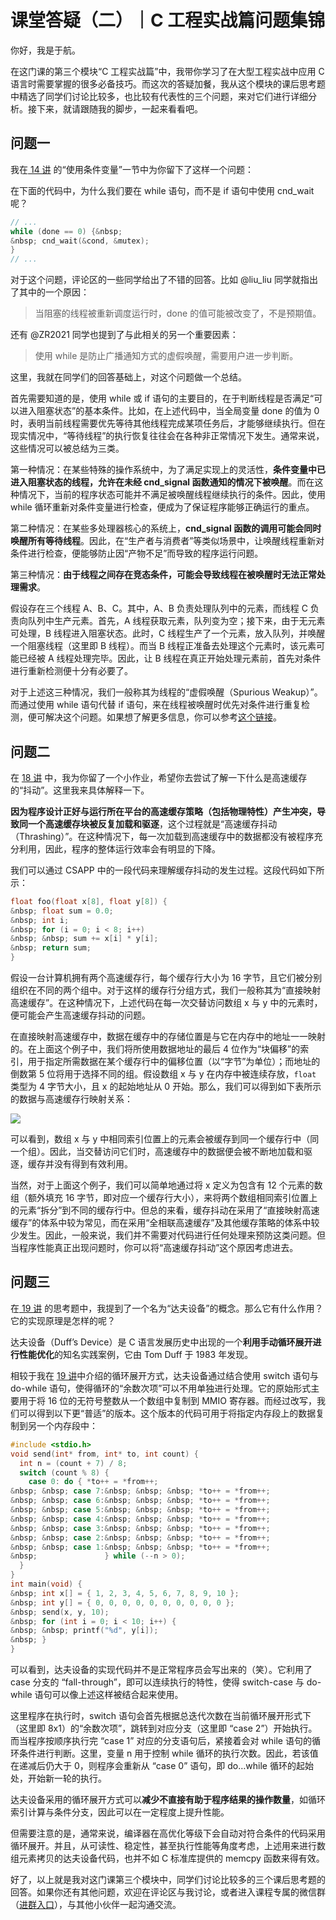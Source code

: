 # 课堂答疑（二）｜C 工程实战篇问题集锦

你好，我是于航。

在这门课的第三个模块“C 工程实战篇”中，我带你学习了在大型工程实战中应用 C 语言时需要掌握的很多必备技巧。而这次的答疑加餐，我从这个模块的课后思考题中精选了同学们讨论比较多，也比较有代表性的三个问题，来对它们进行详细分析。接下来，就请跟随我的脚步，一起来看看吧。

## **问题一**

我在[ 14 讲](<https://time.geekbang.org/column/article/478213>) 的“使用条件变量”一节中为你留下了这样一个问题：

在下面的代码中，为什么我们要在 while 语句，而不是 if 语句中使用 cnd\_wait 呢？

```c++
// ...
while (done == 0) {&nbsp;
&nbsp; cnd_wait(&cond, &mutex);
}
// ...
```

对于这个问题，评论区的一些同学给出了不错的回答。比如 @liu\_liu 同学就指出了其中的一个原因：

> 当阻塞的线程被重新调度运行时，done 的值可能被改变了，不是预期值。

还有 @ZR2021 同学也提到了与此相关的另一个重要因素：

> 使用 while 是防止广播通知方式的虚假唤醒，需要用户进一步判断。

这里，我就在同学们的回答基础上，对这个问题做一个总结。

首先需要知道的是，使用 while 或 if 语句的主要目的，在于判断线程是否满足“可以进入阻塞状态”的基本条件。比如，在上述代码中，当全局变量 done 的值为 0 时，表明当前线程需要优先等待其他线程完成某项任务后，才能够继续执行。但在现实情况中，“等待线程”的执行恢复往往会在各种非正常情况下发生。通常来说，这些情况可以被总结为三类。

<!-- [[[read_end]]] -->

第一种情况：在某些特殊的操作系统中，为了满足实现上的灵活性，**条件变量中已进入阻塞状态的线程，允许在未经 cnd\_signal 函数通知的情况下被唤醒**。而在这种情况下，当前的程序状态可能并不满足被唤醒线程继续执行的条件。因此，使用 while 循环重新对条件变量进行检查，便成为了保证程序能够正确运行的重点。

第二种情况：在某些多处理器核心的系统上，**cnd\_signal 函数的调用可能会同时唤醒所有等待线程**。因此，在“生产者与消费者”等类似场景中，让唤醒线程重新对条件进行检查，便能够防止因“产物不足”而导致的程序运行问题。

第三种情况：**由于线程之间存在竞态条件，可能会导致线程在被唤醒时无法正常处理需求**。

假设存在三个线程 A、B、C。其中，A、B 负责处理队列中的元素，而线程 C 负责向队列中生产元素。首先，A 线程获取元素，队列变为空；接下来，由于无元素可处理，B 线程进入阻塞状态。此时，C 线程生产了一个元素，放入队列，并唤醒一个阻塞线程（这里即 B 线程）。而当 B 线程正准备去处理这个元素时，该元素可能已经被 A 线程处理完毕。因此，让 B 线程在真正开始处理元素前，首先对条件进行重新检测便十分有必要了。

对于上述这三种情况，我们一般称其为线程的“虚假唤醒（Spurious Weakup）”。而通过使用 while 语句代替 if 语句，来在线程被唤醒时优先对条件进行重复检测，便可解决这个问题。如果想了解更多信息，你可以参考[这个链接](<https://wiki.sei.cmu.edu/confluence/display/c/CON36-C.+Wrap+functions+that+can+spuriously+wake+up+in+a+loop>)。

## **问题二**

在 [18 讲](<https://time.geekbang.org/column/article/481903>) 中，我为你留了一个小作业，希望你去尝试了解一下什么是高速缓存的“抖动”。这里我来具体解释一下。

**因为程序设计正好与运行所在平台的高速缓存策略（包括物理特性）产生冲突，导致同一个高速缓存块被反复加载和驱逐**，这个过程就是“高速缓存抖动（Thrashing）”。在这种情况下，每一次加载到高速缓存中的数据都没有被程序充分利用，因此，程序的整体运行效率会有明显的下降。

我们可以通过 CSAPP 中的一段代码来理解缓存抖动的发生过程。这段代码如下所示：

```c++
float foo(float x[8], float y[8]) {
&nbsp; float sum = 0.0;
&nbsp; int i;
&nbsp; for (i = 0; i < 8; i++)
&nbsp; &nbsp; sum += x[i] * y[i];
&nbsp; return sum;
}
```

假设一台计算机拥有两个高速缓存行，每个缓存行大小为 16 字节，且它们被分别组织在不同的两个组中。对于这样的缓存行分组方式，我们一般称其为“直接映射高速缓存”。在这种情况下，上述代码在每一次交替访问数组 x 与 y 中的元素时，便可能会产生高速缓存抖动的问题。

在直接映射高速缓存中，数据在缓存中的存储位置是与它在内存中的地址一一映射的。在上面这个例子中，我们将所使用数据地址的最后 4 位作为“块偏移”的索引，用于指定所需数据在某个缓存行中的偏移位置（以“字节”为单位）；而地址的倒数第 5 位将用于选择不同的组。假设数组 x 与 y 在内存中被连续存放，`float` 类型为 4 字节大小，且 x 的起始地址从 0 开始。那么，我们可以得到如下表所示的数据与高速缓存行映射关系：

![](<https://static001.geekbang.org/resource/image/5b/e2/5b2fd8ffa1c16c6e96ab53cae1e465e2.jpg?wh=2284x1225>)

可以看到，数组 x 与 y 中相同索引位置上的元素会被缓存到同一个缓存行中（同一个组）。因此，当交替访问它们时，高速缓存中的数据便会被不断地加载和驱逐，缓存并没有得到有效利用。

当然，对于上面这个例子，我们可以简单地通过将 x 定义为包含有 12 个元素的数组（额外填充 16 字节，即对应一个缓存行大小），来将两个数组相同索引位置上的元素“拆分”到不同的缓存行中。但总的来看，缓存抖动在采用了“直接映射高速缓存”的体系中较为常见，而在采用“全相联高速缓存”及其他缓存策略的体系中较少发生。因此，一般来说，我们并不需要对代码进行任何处理来预防这类问题。但当程序性能真正出现问题时，你可以将“高速缓存抖动”这个原因考虑进去。

## **问题三**

在[ 19 讲](<https://time.geekbang.org/column/article/482493>) 的思考题中，我提到了一个名为“达夫设备”的概念。那么它有什么作用？它的实现原理是怎样的呢？

达夫设备（Duff’s Device）是 C 语言发展历史中出现的一个**利用手动循环展开进行性能优化**的知名实践案例，它由 Tom Duff 于 1983 年发现。

相较于我在 [19 讲](<https://time.geekbang.org/column/article/482493>)中介绍的循环展开方式，达夫设备通过结合使用 switch 语句与 do-while 语句，使得循环的“余数次项”可以不用单独进行处理。它的原始形式主要用于将 16 位的无符号整数从一个数组中复制到 MMIO 寄存器。而经过改写，我们可以得到以下更“普适”的版本。这个版本的代码可用于将指定内存段上的数据复制到另一个内存段中：

```c++
#include <stdio.h>
void send(int* from, int* to, int count) {
  int n = (count + 7) / 8;
  switch (count % 8) {
    case 0: do { *to++ = *from++;
&nbsp; &nbsp; case 7:&nbsp; &nbsp; &nbsp; *to++ = *from++;
&nbsp; &nbsp; case 6:&nbsp; &nbsp; &nbsp; *to++ = *from++;
&nbsp; &nbsp; case 5:&nbsp; &nbsp; &nbsp; *to++ = *from++;
&nbsp; &nbsp; case 4:&nbsp; &nbsp; &nbsp; *to++ = *from++;
&nbsp; &nbsp; case 3:&nbsp; &nbsp; &nbsp; *to++ = *from++;
&nbsp; &nbsp; case 2:&nbsp; &nbsp; &nbsp; *to++ = *from++;
&nbsp; &nbsp; case 1:&nbsp; &nbsp; &nbsp; *to++ = *from++;
&nbsp;               } while (--n > 0);
  }
}
int main(void) {
&nbsp; int x[] = { 1, 2, 3, 4, 5, 6, 7, 8, 9, 10 };
&nbsp; int y[] = { 0, 0, 0, 0, 0, 0, 0, 0, 0, 0 };
&nbsp; send(x, y, 10);
&nbsp; for (int i = 0; i < 10; i++) {
&nbsp; &nbsp; printf("%d", y[i]);
&nbsp; }
}
```

可以看到，达夫设备的实现代码并不是正常程序员会写出来的（笑）。它利用了 case 分支的 “fall-through”，即可以连续执行的特性，使得 switch-case 与 do-while 语句可以像上述这样被结合起来使用。

这里程序在执行时，switch 语句会首先根据总迭代次数在当前循环展开形式下（这里即 8x1）的“余数次项”，跳转到对应分支（这里即 “case 2”）开始执行。而当程序按顺序执行完 “case 1” 对应的分支语句后，紧接着会对 while 语句的循环条件进行判断。这里，变量 n 用于控制 while 循环的执行次数。因此，若该值在递减后仍大于 0，则程序会重新从 “case 0” 语句，即 do…while 循环的起始处，开始新一轮的执行。

达夫设备采用的循环展开方式可以**减少不直接有助于程序结果的操作数量**，如循环索引计算与条件分支，因此可以在一定程度上提升性能。

但需要注意的是，通常来说，编译器在高优化等级下会自动对符合条件的代码采用循环展开。并且，从可读性、稳定性，甚至执行性能等角度考虑，上述用来进行数组元素拷贝的达夫设备代码，也并不如 C 标准库提供的 memcpy 函数来得有效。

好了，以上就是我对这门课第三个模块中，同学们讨论比较多的三个课后思考题的回答。如果你还有其他问题，欢迎在评论区与我讨论，或者进入课程专属的微信群（[进群入口](<https://jinshuju.net/f/bM22Xp>)），与其他小伙伴一起沟通交流。

